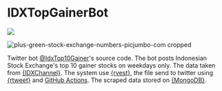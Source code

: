 # IDXTopGainerBot

[![](https://img.shields.io/badge/Twitter-@IdxTop10Gainer-white?style=flat&labelColor=blue&logo=Twitter&logoColor=white)](https://twitter.com/IdxTop10Gainer)

![plus-green-stock-exchange-numbers-picjumbo-com cropped](https://user-images.githubusercontent.com/100661867/174291669-5ce4d7b3-2773-4aa0-9cb7-7a14c5dd9fe4.jpg)




Twitter bot [@IdxTop10Gainer](https://twitter.com/IdxTop10Gainer)'s source code. The bot posts Indonesian Stock Exchange's top 10 gainer stocks on weekdays only. The data taken from [{IDXChannel}](https://www.idxchannel.com/market-stock). The system use [{rvest}](https://rvest.tidyverse.org/), the file send to twitter using [{rtweet}](https://docs.ropensci.org/rtweet/) and [GitHub Actions](https://docs.github.com/en/actions). The scraped data stored on [{MongoDB}](https://www.mongodb.com/). 
